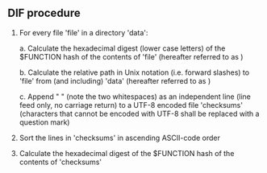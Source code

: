 DIF procedure
-------------

1. For every file 'file' in a directory 'data':

    a. Calculate the hexadecimal digest (lower case letters) of the $FUNCTION
       hash of the contents of 'file' (hereafter referred to as <hash>)

    b. Calculate the relative path in Unix notation (i.e. forward slashes) to
       'file' from (and including) 'data' (hereafter referred to as <path>)

    c. Append "<hash>  <path>" (note the two whitespaces) as an independent
       line (line feed only, no carriage return) to a UTF-8 encoded file
       'checksums' (characters that cannot be encoded with UTF-8 shall be
       replaced with a question mark)

2. Sort the lines in 'checksums' in ascending ASCII-code order

3. Calculate the hexadecimal digest of the $FUNCTION hash of the contents of
   'checksums'
